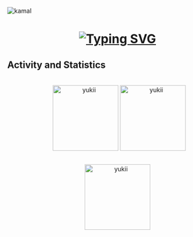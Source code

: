 <p align="left"> <img src="https://komarev.com/ghpvc/?username=yukiinon1&label=Profile%20views&color00FFFF&style=flat" alt="kamal" /> </p>

<h1 align="center">
    <a href="https://git.io/typing-svg"><img src="https://readme-typing-svg.herokuapp.com?font=Fira+Code&weight=500&size=21&duration=4000&pause=1000&color=3366FF&center=true&vCenter=true&width=500&height=70&lines=Hellooo!!;+I'm+Andika+Kamaluddin;+I+Like+To+Sleep" alt="Typing SVG" /></a>
</h1>



## Activity and Statistics
<p align="center">
	<br/> &nbsp;
  	<img align="center" src="https://github-readme-stats.vercel.app/api?username=yukiinon&theme=transparent&show_icons=true&hide_border=false&count_private=true&include_all_commits=true&rank_icon=github" alt="yukii" height="150em"/>
	<img align="center" src="https://github-readme-stats.vercel.app/api/top-langs/?username=yukiinon&theme=transparent&show_icons=true&hide_border=false&layout=donut" alt="yukii" height="150em"/>
</p>

<div align="center">
	<br/>
	<img src="https://github-readme-streak-stats.herokuapp.com/?user=yukiinon&theme=transparent&hide_border=false&fire=EBA108" alt="yukii" height="150em"/>
</div>









